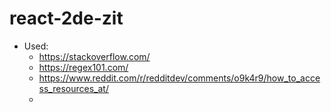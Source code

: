 # react-2de-zit

- Used:
    + https://stackoverflow.com/
    + https://regex101.com/
    + https://www.reddit.com/r/redditdev/comments/o9k4r9/how_to_access_resources_at/
    + 